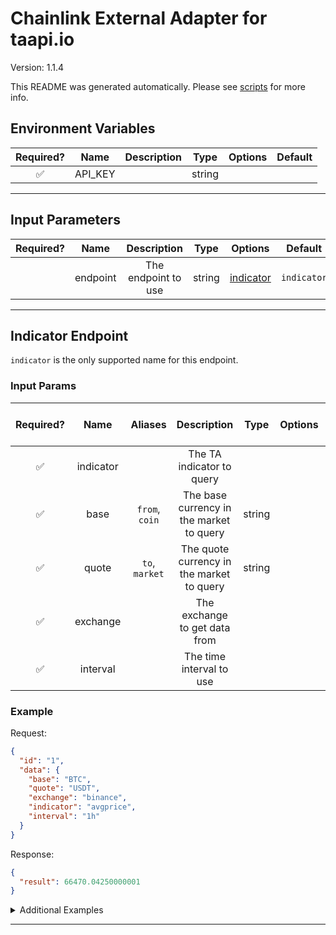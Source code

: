 # Chainlink External Adapter for taapi.io

Version: 1.1.4

This README was generated automatically. Please see [scripts](../../scripts) for more info.

## Environment Variables

| Required? |  Name   | Description |  Type  | Options | Default |
| :-------: | :-----: | :---------: | :----: | :-----: | :-----: |
|    ✅     | API_KEY |             | string |         |         |

---

## Input Parameters

| Required? |   Name   |     Description     |  Type  |             Options              |   Default   |
| :-------: | :------: | :-----------------: | :----: | :------------------------------: | :---------: |
|           | endpoint | The endpoint to use | string | [indicator](#indicator-endpoint) | `indicator` |

---

## Indicator Endpoint

`indicator` is the only supported name for this endpoint.

### Input Params

| Required? |   Name    |    Aliases     |                Description                |  Type  | Options | Default | Depends On | Not Valid With |
| :-------: | :-------: | :------------: | :---------------------------------------: | :----: | :-----: | :-----: | :--------: | :------------: |
|    ✅     | indicator |                |         The TA indicator to query         |        |         |         |            |                |
|    ✅     |   base    | `from`, `coin` | The base currency in the market to query  | string |         |         |            |                |
|    ✅     |   quote   | `to`, `market` | The quote currency in the market to query | string |         |         |            |                |
|    ✅     | exchange  |                |       The exchange to get data from       |        |         |         |            |                |
|    ✅     | interval  |                |         The time interval to use          |        |         |         |            |                |

### Example

Request:

```json
{
  "id": "1",
  "data": {
    "base": "BTC",
    "quote": "USDT",
    "exchange": "binance",
    "indicator": "avgprice",
    "interval": "1h"
  }
}
```

Response:

```json
{
  "result": 66470.04250000001
}
```

<details>
<summary>Additional Examples</summary>

Request:

```json
{
  "id": "1",
  "data": {
    "base": "BTC",
    "quote": "USDT",
    "exchange": "binance",
    "indicator": "cci",
    "interval": "1h"
  }
}
```

Response:

```json
{
  "result": -109.20727257685407
}
```

</details>

---
